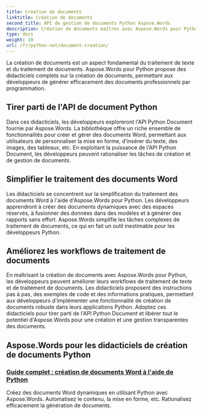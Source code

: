 ```yaml
---
title: Création de documents
linktitle: Création de documents
second_title: API de gestion de documents Python Aspose.Words
description: Création de documents maîtres avec Aspose.Words pour Python. Créez des documents dynamiques, personnalisez la mise en forme et rationalisez le traitement des documents Word.
type: docs
weight: 10
url: /fr/python-net/document-creation/
---
```


La création de documents est un aspect fondamental du traitement de texte et du traitement de documents. Aspose.Words pour Python propose des didacticiels complets sur la création de documents, permettant aux développeurs de générer efficacement des documents professionnels par programmation.

## Tirer parti de l'API de document Python

Dans ces didacticiels, les développeurs exploreront l'API Python Document fournie par Aspose.Words. La bibliothèque offre un riche ensemble de fonctionnalités pour créer et gérer des documents Word, permettant aux utilisateurs de personnaliser la mise en forme, d'insérer du texte, des images, des tableaux, etc. En exploitant la puissance de l'API Python Document, les développeurs peuvent rationaliser les tâches de création et de gestion de documents.

## Simplifier le traitement des documents Word

Les didacticiels se concentrent sur la simplification du traitement des documents Word à l'aide d'Aspose.Words pour Python. Les développeurs apprendront à créer des documents dynamiques avec des espaces réservés, à fusionner des données dans des modèles et à générer des rapports sans effort. Aspose.Words simplifie les tâches complexes de traitement de documents, ce qui en fait un outil inestimable pour les développeurs Python.

## Améliorez les workflows de traitement de documents

En maîtrisant la création de documents avec Aspose.Words pour Python, les développeurs peuvent améliorer leurs workflows de traitement de texte et de traitement de documents. Les didacticiels proposent des instructions pas à pas, des exemples de code et des informations pratiques, permettant aux développeurs d'implémenter une fonctionnalité de création de documents robuste dans leurs applications Python. Adoptez ces didacticiels pour tirer parti de l'API Python Document et libérer tout le potentiel d'Aspose.Words pour une création et une gestion transparentes des documents.

## Aspose.Words pour les didacticiels de création de documents Python
### [Guide complet : création de documents Word à l'aide de Python](./creating-word-documents-using-python/)
Créez des documents Word dynamiques en utilisant Python avec Aspose.Words. Automatisez le contenu, la mise en forme, etc. Rationalisez efficacement la génération de documents.